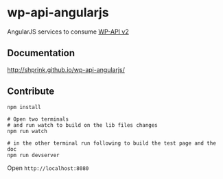 wp-api-angularjs
================

AngularJS services to consume [WP-API v2](http://v2.wp-api.org/)

## Documentation

<http://shprink.github.io/wp-api-angularjs/>

## Contribute

```
npm install

# Open two terminals
# and run watch to build on the lib files changes
npm run watch

# in the other terminal run following to build the test page and the doc
npm run devserver
```

Open ```http://localhost:8080```
